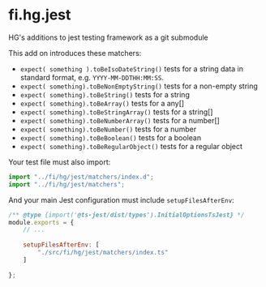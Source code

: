 # fi.hg.jest

HG's additions to jest testing framework as a git submodule

This add on introduces these matchers:

 * `expect( something ).toBeIsoDateString()` tests for a string data in 
   standard format, e.g. `YYYY-MM-DDTHH:MM:SS`.
 * `expect( something).toBeNonEmptyString()` tests for a non-empty string
 * `expect( something).toBeString()` tests for a string
 * `expect( something).toBeArray()` tests for a any[]
 * `expect( something).toBeStringArray()` tests for a string[]
 * `expect( something).toBeNumberArray()` tests for a number[]
 * `expect( something).toBeNumber()` tests for a number
 * `expect( something).toBeBoolean()` tests for a boolean
 * `expect( something).toBeRegularObject()` tests for a regular object

Your test file must also import:

```typescript
import "../fi/hg/jest/matchers/index.d";
import "../fi/hg/jest/matchers";
```

And your main Jest configuration must include `setupFilesAfterEnv`:

```javascript
/** @type {import('@ts-jest/dist/types').InitialOptionsTsJest} */
module.exports = {
    // ...
    
    setupFilesAfterEnv: [
        "./src/fi/hg/jest/matchers/index.ts"
    ]
    
};
```
